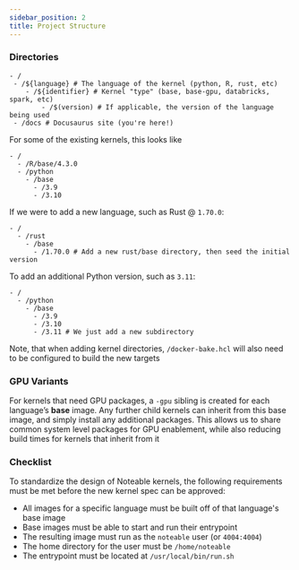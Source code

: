 ```yaml
---
sidebar_position: 2
title: Project Structure
---
```


### Directories

```
- /
 - /${language} # The language of the kernel (python, R, rust, etc)
    - /${identifier} # Kernel "type" (base, base-gpu, databricks, spark, etc)
        - /$(version) # If applicable, the version of the language being used
 - /docs # Docusaurus site (you're here!)
```

For some of the existing kernels, this looks like
```
- /
  - /R/base/4.3.0
  - /python
    - /base
      - /3.9
      - /3.10
```

If we were to add a new language, such as Rust @ `1.70.0`:
```
- /
  - /rust
    - /base
      - /1.70.0 # Add a new rust/base directory, then seed the initial version
```

To add an additional Python version, such as `3.11`:
```
- /
  - /python
    - /base
      - /3.9
      - /3.10
      - /3.11 # We just add a new subdirectory
```

Note, that when adding kernel directories, `/docker-bake.hcl` will also need to be
configured to build the new targets

### GPU Variants

For kernels that need GPU packages, a `-gpu` sibling is created for each language’s **base** image.
Any further child kernels can inherit from this base image, and simply install any additional packages.
This allows us to share common system level packages for GPU enablement, while also reducing build times
for kernels that inherit from it

### Checklist

To standardize the design of Noteable kernels, the following requirements must be met before the new kernel spec
can be approved:

- All images for a specific language must be built off of that language's base image
- Base images must be able to start and run their entrypoint
- The resulting image must run as the `noteable` user (or `4004:4004`)
- The home directory for the user must be `/home/noteable`
- The entrypoint must be located at `/usr/local/bin/run.sh`
